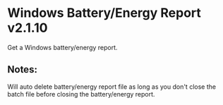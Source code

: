 # Windows Battery/Energy Report v2.1.10
Get a Windows battery/energy report.

## Notes:
Will auto delete battery/energy report file as long as you don't close the batch file before closing the battery/energy report.
